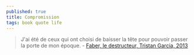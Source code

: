 ```yaml
---
published: true
title: Compromission
tags: book quote life
---
```

> J'ai été de ceux qui ont choisi de baisser la tête pour pouvoir passer la porte de mon époque. - [Faber, le destructeur, Tristan Garcia, 2013](https://racingstub.com/blogs/matteo/13681-happy-new-year-motherfucker)
